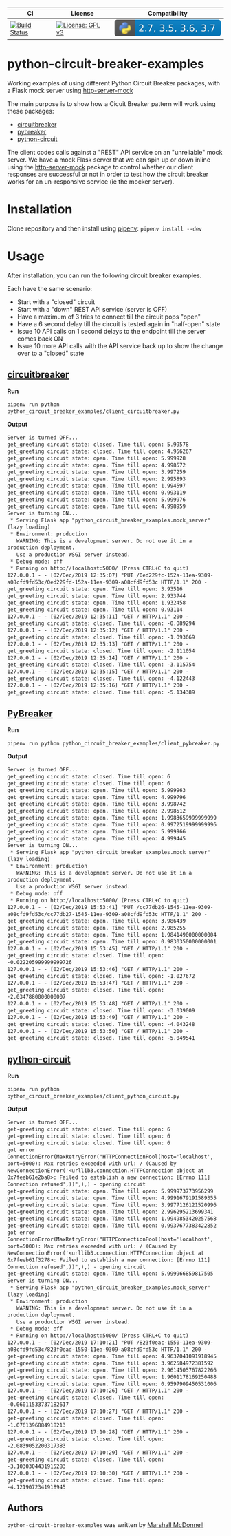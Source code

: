 | CI | License | Compatibility |
|----|---------|---------------|
| [![Build Status](https://img.shields.io/endpoint.svg?url=https%3A%2F%2Factions-badge.atrox.dev%2Fmarshallmcdonnell%2Fpython-circuit-breaker-examples%2Fbadge%3Fref%3Dmaster&style=flat)](https://actions-badge.atrox.dev/marshallmcdonnell/python-circuit-breaker-examples/goto?ref=master) | [![License: GPL v3](https://img.shields.io/badge/License-GPLv3-blue.svg)](https://www.gnu.org/licenses/gpl-3.0) | ![python compability](.images/python-compatibility-badge.svg) |

# python-circuit-breaker-examples

Working examples of using different Python Circuit Breaker packages, with a Flask mock server using [http-server-mock](https://github.com/ezequielramos/http-server-mock)

The main purpose is to show how a Cicuit Breaker pattern will work
using these packages:

 * [circuitbreaker](https://github.com/fabfuel/circuitbreaker)
 * [pybreaker](https://github.com/danielfm/pybreaker)
 * [python-circuit](https://github.com/edgeware/python-circuit)
 

The client codes calls against a "REST" API service on an "unreliable" mock server.
We have a mock Flask server that we can spin up or down inline
using the [http-server-mock](https://github.com/ezequielramos/http-server-mock) package
to control whether our client responses are successful or not
in order to test how the circuit breaker works for an un-responsive service (ie the mocker server).



# Installation

Clone repository and then install using [pipenv](https://pipenv.readthedocs.io/en/latest/): `pipenv install --dev`

# Usage


After installation, you can run the following circuit breaker examples.

Each have the same scenario:
 * Start with a "closed" circuit
 * Start with a "down" REST API service (server is OFF)
 * Have a maximum of 3 tries to connect till the circuit pops "open"
 * Have a 6 second delay till the circuit is tested again in "half-open" state
 * Issue 10 API calls on 1 second delays to the endpoint till the server comes back ON
 * Issue 10 more API calls with the API service back up to show the change over to a "closed" state

## [circuitbreaker](https://github.com/fabfuel/circuitbreaker)

**Run**
```
pipenv run python python_circuit_breaker_examples/client_circuitbreaker.py
```

**Output**
```
Server is turned OFF...
get_greeting circuit state: closed. Time till open: 5.99578
get_greeting circuit state: closed. Time till open: 4.956267
get_greeting circuit state: open. Time till open: 5.999928
get_greeting circuit state: open. Time till open: 4.998572
get_greeting circuit state: open. Time till open: 3.997259
get_greeting circuit state: open. Time till open: 2.995893
get_greeting circuit state: open. Time till open: 1.994597
get_greeting circuit state: open. Time till open: 0.993119
get_greeting circuit state: open. Time till open: 5.999976
get_greeting circuit state: open. Time till open: 4.998959
Server is turning ON...
 * Serving Flask app "python_circuit_breaker_examples.mock_server" (lazy loading)
 * Environment: production
   WARNING: This is a development server. Do not use it in a production deployment.
   Use a production WSGI server instead.
 * Debug mode: off
 * Running on http://localhost:5000/ (Press CTRL+C to quit)
127.0.0.1 - - [02/Dec/2019 12:35:07] "PUT /0ed229fc-152a-11ea-9309-a08cfd9fd53c/0ed229fd-152a-11ea-9309-a08cfd9fd53c HTTP/1.1" 200 -
get_greeting circuit state: open. Time till open: 3.93516
get_greeting circuit state: open. Time till open: 2.933744
get_greeting circuit state: open. Time till open: 1.932458
get_greeting circuit state: open. Time till open: 0.93114
127.0.0.1 - - [02/Dec/2019 12:35:11] "GET / HTTP/1.1" 200 -
get_greeting circuit state: closed. Time till open: -0.089294
127.0.0.1 - - [02/Dec/2019 12:35:12] "GET / HTTP/1.1" 200 -
get_greeting circuit state: closed. Time till open: -1.093669
127.0.0.1 - - [02/Dec/2019 12:35:13] "GET / HTTP/1.1" 200 -
get_greeting circuit state: closed. Time till open: -2.111054
127.0.0.1 - - [02/Dec/2019 12:35:14] "GET / HTTP/1.1" 200 -
get_greeting circuit state: closed. Time till open: -3.115754
127.0.0.1 - - [02/Dec/2019 12:35:15] "GET / HTTP/1.1" 200 -
get_greeting circuit state: closed. Time till open: -4.122443
127.0.0.1 - - [02/Dec/2019 12:35:16] "GET / HTTP/1.1" 200 -
get_greeting circuit state: closed. Time till open: -5.134389
```

## [PyBreaker](https://github.com/danielfm/pybreaker)

**Run**
```
pipenv run python python_circuit_breaker_examples/client_pybreaker.py
```

**Output**
```
Server is turned OFF...
get_greeting circuit state: closed. Time till open: 6
get_greeting circuit state: closed. Time till open: 6
get_greeting circuit state: open. Time till open: 5.999963
get_greeting circuit state: open. Time till open: 4.999796
get_greeting circuit state: open. Time till open: 3.998742
get_greeting circuit state: open. Time till open: 2.998512
get_greeting circuit state: open. Time till open: 1.9983659999999999
get_greeting circuit state: open. Time till open: 0.9972519999999996
get_greeting circuit state: open. Time till open: 5.999966
get_greeting circuit state: open. Time till open: 4.999445
Server is turning ON...
 * Serving Flask app "python_circuit_breaker_examples.mock_server" (lazy loading)
 * Environment: production
   WARNING: This is a development server. Do not use it in a production deployment.
   Use a production WSGI server instead.
 * Debug mode: off
 * Running on http://localhost:5000/ (Press CTRL+C to quit)
127.0.0.1 - - [02/Dec/2019 15:53:41] "PUT /cc77db26-1545-11ea-9309-a08cfd9fd53c/cc77db27-1545-11ea-9309-a08cfd9fd53c HTTP/1.1" 200 -
get_greeting circuit state: open. Time till open: 3.986439
get_greeting circuit state: open. Time till open: 2.985255
get_greeting circuit state: open. Time till open: 1.9841490000000004
get_greeting circuit state: open. Time till open: 0.9830350000000001
127.0.0.1 - - [02/Dec/2019 15:53:45] "GET / HTTP/1.1" 200 -
get_greeting circuit state: closed. Time till open: -0.022205999999999726
127.0.0.1 - - [02/Dec/2019 15:53:46] "GET / HTTP/1.1" 200 -
get_greeting circuit state: closed. Time till open: -1.027672
127.0.0.1 - - [02/Dec/2019 15:53:47] "GET / HTTP/1.1" 200 -
get_greeting circuit state: closed. Time till open: -2.0347880000000007
127.0.0.1 - - [02/Dec/2019 15:53:48] "GET / HTTP/1.1" 200 -
get_greeting circuit state: closed. Time till open: -3.039009
127.0.0.1 - - [02/Dec/2019 15:53:49] "GET / HTTP/1.1" 200 -
get_greeting circuit state: closed. Time till open: -4.043248
127.0.0.1 - - [02/Dec/2019 15:53:50] "GET / HTTP/1.1" 200 -
get_greeting circuit state: closed. Time till open: -5.049541
```

## [python-circuit]()

**Run**
```
pipenv run python python_circuit_breaker_examples/client_python_circuit.py
```

**Output**
```
Server is turned OFF...
get-greeting circuit state: closed. Time till open: 6
get-greeting circuit state: closed. Time till open: 6
get-greeting circuit state: closed. Time till open: 6
got error ConnectionError(MaxRetryError("HTTPConnectionPool(host='localhost', port=5000): Max retries exceeded with url: / (Caused by NewConnectionError('<urllib3.connection.HTTPConnection object at 0x7feeb61e2ba8>: Failed to establish a new connection: [Errno 111] Connection refused',))",),) - opening circuit
get-greeting circuit state: open. Time till open: 5.999973773956299
get-greeting circuit state: open. Time till open: 4.9991679191589355
get-greeting circuit state: open. Time till open: 3.9977126121520996
get-greeting circuit state: open. Time till open: 2.996295213699341
get-greeting circuit state: open. Time till open: 1.9949853420257568
get-greeting circuit state: open. Time till open: 0.9937677383422852
got error ConnectionError(MaxRetryError("HTTPConnectionPool(host='localhost', port=5000): Max retries exceeded with url: / (Caused by NewConnectionError('<urllib3.connection.HTTPConnection object at 0x7feeb61f3278>: Failed to establish a new connection: [Errno 111] Connection refused',))",),) - opening circuit
get-greeting circuit state: open. Time till open: 5.999966859817505
Server is turning ON...
 * Serving Flask app "python_circuit_breaker_examples.mock_server" (lazy loading)
 * Environment: production
   WARNING: This is a development server. Do not use it in a production deployment.
   Use a production WSGI server instead.
 * Debug mode: off
 * Running on http://localhost:5000/ (Press CTRL+C to quit)
127.0.0.1 - - [02/Dec/2019 17:10:21] "PUT /823f0eac-1550-11ea-9309-a08cfd9fd53c/823f0ead-1550-11ea-9309-a08cfd9fd53c HTTP/1.1" 200 -
get-greeting circuit state: open. Time till open: 4.9637041091918945
get-greeting circuit state: open. Time till open: 3.962584972381592
get-greeting circuit state: open. Time till open: 2.9614505767822266
get-greeting circuit state: open. Time till open: 1.9601178169250488
get-greeting circuit state: open. Time till open: 0.9597909450531006
127.0.0.1 - - [02/Dec/2019 17:10:26] "GET / HTTP/1.1" 200 -
get-greeting circuit state: closed. Time till open: -0.06011533737182617
127.0.0.1 - - [02/Dec/2019 17:10:27] "GET / HTTP/1.1" 200 -
get-greeting circuit state: closed. Time till open: -1.0761396884918213
127.0.0.1 - - [02/Dec/2019 17:10:28] "GET / HTTP/1.1" 200 -
get-greeting circuit state: closed. Time till open: -2.0839052200317383
127.0.0.1 - - [02/Dec/2019 17:10:29] "GET / HTTP/1.1" 200 -
get-greeting circuit state: closed. Time till open: -3.1030304431915283
127.0.0.1 - - [02/Dec/2019 17:10:30] "GET / HTTP/1.1" 200 -
get-greeting circuit state: closed. Time till open: -4.1219072341918945
```

Authors
-------

`python-circuit-breaker-examples` was written by [Marshall McDonnell](https://github.com/marshallmcdonnell)

